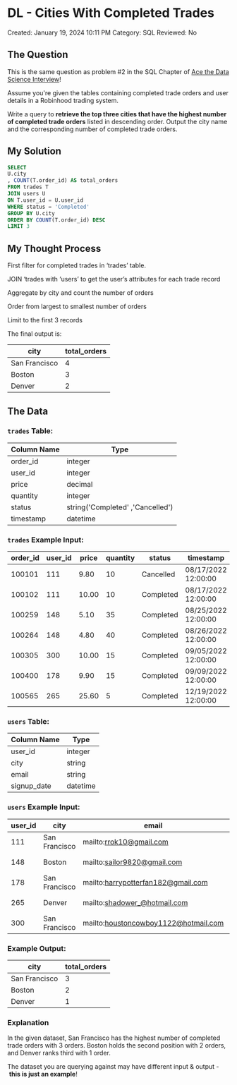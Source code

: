 # DL - Cities With Completed Trades

Created: January 19, 2024 10:11 PM
Category: SQL
Reviewed: No

## The Question

This is the same question as problem #2 in the SQL Chapter of [Ace the Data Science Interview](https://amzn.to/3kF79Fx)!

Assume you're given the tables containing completed trade orders and user details in a Robinhood trading system.

Write a query to **retrieve the top three cities that have the highest number of completed trade orders** listed in descending order. Output the city name and the corresponding number of completed trade orders.

## My Solution

```sql
SELECT
U.city
, COUNT(T.order_id) AS total_orders
FROM trades T
JOIN users U
ON T.user_id = U.user_id
WHERE status = 'Completed'
GROUP BY U.city
ORDER BY COUNT(T.order_id) DESC
LIMIT 3
```

## My Thought Process

First filter for completed trades in ‘trades’ table.

JOIN ‘trades with ‘users’ to get the user’s attributes for each trade record

Aggregate by city and count the number of orders

Order from largest to smallest number of orders

Limit to the first 3 records

The final output is:

| city | total_orders |
| --- | --- |
| San Francisco | 4 |
| Boston | 3 |
| Denver | 2 |

## The Data

### **`trades` Table:**

| Column Name | Type |
| --- | --- |
| order_id | integer |
| user_id | integer |
| price | decimal |
| quantity | integer |
| status | string('Completed' ,'Cancelled') |
| timestamp | datetime |

### **`trades` Example Input:**

| order_id | user_id | price | quantity | status | timestamp |
| --- | --- | --- | --- | --- | --- |
| 100101 | 111 | 9.80 | 10 | Cancelled | 08/17/2022 12:00:00 |
| 100102 | 111 | 10.00 | 10 | Completed | 08/17/2022 12:00:00 |
| 100259 | 148 | 5.10 | 35 | Completed | 08/25/2022 12:00:00 |
| 100264 | 148 | 4.80 | 40 | Completed | 08/26/2022 12:00:00 |
| 100305 | 300 | 10.00 | 15 | Completed | 09/05/2022 12:00:00 |
| 100400 | 178 | 9.90 | 15 | Completed | 09/09/2022 12:00:00 |
| 100565 | 265 | 25.60 | 5 | Completed | 12/19/2022 12:00:00 |

### **`users` Table:**

| Column Name | Type |
| --- | --- |
| user_id | integer |
| city | string |
| email | string |
| signup_date | datetime |

### **`users` Example Input:**

| user_id | city | email | signup_date |
| --- | --- | --- | --- |
| 111 | San Francisco | mailto:rrok10@gmail.com | 08/03/2021 12:00:00 |
| 148 | Boston | mailto:sailor9820@gmail.com | 08/20/2021 12:00:00 |
| 178 | San Francisco | mailto:harrypotterfan182@gmail.com | 01/05/2022 12:00:00 |
| 265 | Denver | mailto:shadower_@hotmail.com | 02/26/2022 12:00:00 |
| 300 | San Francisco | mailto:houstoncowboy1122@hotmail.com | 06/30/2022 12:00:00 |

### **Example Output:**

| city | total_orders |
| --- | --- |
| San Francisco | 3 |
| Boston | 2 |
| Denver | 1 |

### **Explanation**

In the given dataset, San Francisco has the highest number of completed trade orders with 3 orders. Boston holds the second position with 2 orders, and Denver ranks third with 1 order.

The dataset you are querying against may have different input & output - **this is just an example**!